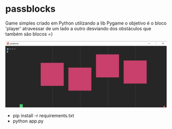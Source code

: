# passblocks
Game simples criado em Python utilizando a lib Pygame
o objetivo é o bloco 'player' atravessar de um lado a outro desviando dos obstáculos
que também são blocos =)

![alt print](https://github.com/willianjuliate/passblocks/blob/main/assets/images/passblocks.gif?raw=true)

- pip install -r requirements.txt
- python app.py
